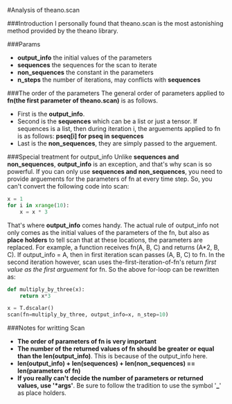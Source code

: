 #Analysis of theano.scan

###Introduction
I personally found that theano.scan is the most astonishing method provided by the theano library.

###Params
- __output_info__ the initial values of the parameters
- __sequences__ the sequences for the scan to iterate
- __non_sequences__ the constant in the parameters
- __n_steps__ the number of iterations, may conflicts with **sequences**

###The order of the parameters
The general order of parameters applied to __fn(the first parameter of theano.scan)__ is as follows.
- First is the __output_info__.
- Second is the __sequences__ which can be a list or just a tensor. If sequences is a list, then during iteration i, the arguements applied
to fn is as follows: __pseq[i] for pseq in sequences__
- Last is the __non_sequences__, they are simply passed to the arguement.

###Special treatment for output_info
Unlike __sequences and non_sequences__, __output_info__ is an exception, and that's why scan is so powerful.
If you can only use __sequences and non_sequences__, you need to provide arguements for the parameters of fn at every time step.
So, you can't convert the following code into scan:
```python
x = 1
for i in xrange(10):
    x = x * 3
```
That's where __output_info__ comes handy.
The actual rule of output_info not only comes as the initial values of the parameters of the fn,
but also as __place holders__ to tell scan that at these locations, the parameters are replaced.
For example, a function receives fn(A, B, C) and returns (A*2, B, C).
If output_info = A, then in first iteration scan passes (A, B, C) to fn.
In the second iteration however, scan uses the-first-iteration-of-fn's return _first value as the first arguement_ for fn.
So the above for-loop can be rewritten as:
```python
def multiply_by_three(x):
    return x*3

x = T.dscalar()
scan(fn=multiply_by_three, output_info=x, n_step=10)
```

###Notes for writting Scan
- __The order of parameters of fn is very important__
- __The number of the returned values of fn should be greater or equal than the len(output_info)__.
This is because of the output_info here.
- __len(output_info) + len(sequences) + len(non_sequences) == len(parameters of fn)__
- __If you really can't decide the number of parameters or returned values, use '*args'__.
Be sure to follow the tradition to use the symbol '**_**' as place holders.
